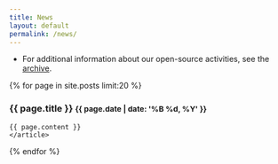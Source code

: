 ```yaml
---
title: News
layout: default
permalink: /news/
---
```


 - For additional information about our open-source activities, see the [archive](https://software.llnl.gov/news/archive/).

  {% for page in site.posts limit:20 %} 
  <article>
    <h3>
      {{ page.title }}
      <small class="pull-right">{{ page.date | date: '%B %d, %Y' }}</small>
    </h3>

    {{ page.content }}
    </article>
  {% endfor %}
